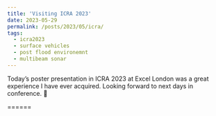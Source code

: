 ```yaml
---
title: 'Visiting ICRA 2023'
date: 2023-05-29
permalink: /posts/2023/05/icra/
tags:
  - icra2023
  - surface vehicles
  - post flood environemnt
  - multibeam sonar
---
```


Today’s poster presentation in ICRA 2023 at Excel London was a great experience I have ever acquired. Looking forward to next days in conference. 👏

======
